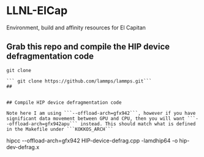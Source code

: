 # LLNL-ElCap
Environment, build and affinity resources for El Capitan

## Grab this repo and compile the HIP device defragmentation code

```
git clone

``` git clone https://github.com/lammps/lammps.git```
## 


## Compile HIP device defragmentation code

Note here I am using ```--offload-arch=gfx942```, however if you have significant data movement between GPU and CPU, then you will want ```--offload-arch=gfx942apu``` instead. This should match what is defined in the Makefile under ```KOKKOS_ARCH```

```
hipcc --offload-arch=gfx942 HIP-device-defrag.cpp -lamdhip64 -o hip-dev-defrag.x
```
